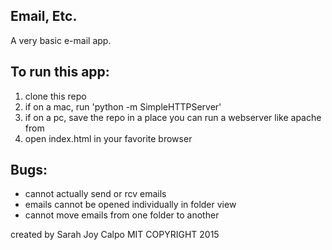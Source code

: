 Email, Etc.
---
A very basic e-mail app.

To run this app:
---
  1. clone this repo
  2. if on a mac, run 'python -m SimpleHTTPServer'
  3. if on a pc, save the repo in a place you can run a webserver like apache from
  4. open index.html in your favorite browser

Bugs:
---
* cannot actually send or rcv emails
* emails cannot be opened individually in folder view
* cannot move emails from one folder to another

created by Sarah Joy Calpo
MIT COPYRIGHT 2015
